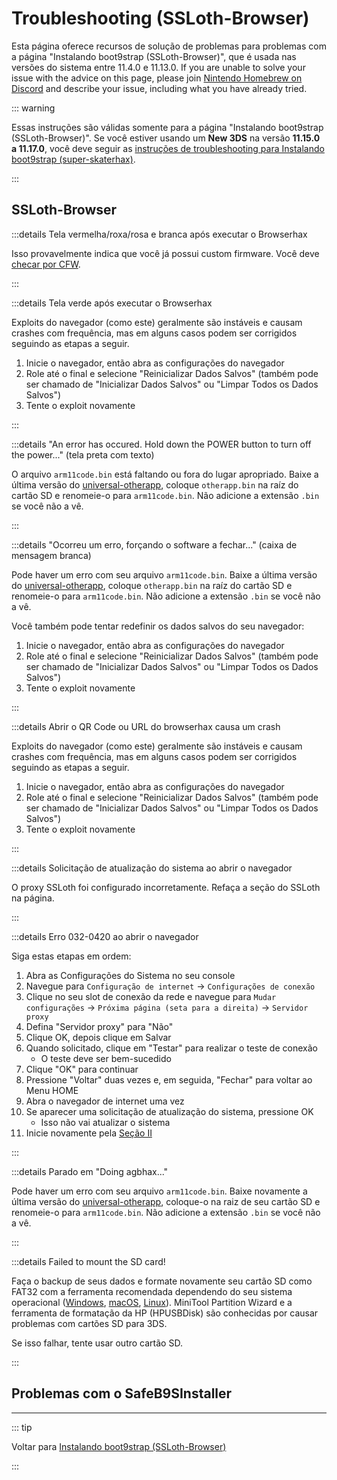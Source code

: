 # Troubleshooting (SSLoth-Browser)

Esta página oferece recursos de solução de problemas para problemas com a página "Instalando boot9strap (SSLoth-Browser)", que é usada nas versões do sistema entre 11.4.0 e 11.13.0. If you are unable to solve your issue with the advice on this page, please join [Nintendo Homebrew on Discord](https://discord.gg/MWxPgEp) and describe your issue, including what you have already tried.

::: warning

Essas instruções são válidas somente para a página "Instalando boot9strap (SSLoth-Browser)". Se você estiver usando um **New 3DS** na versão **11.15.0 a 11.17.0**, você deve seguir as [instruções de troubleshooting para Instalando boot9strap (super-skaterhax)](troubleshooting-super-skaterhax).

:::

## SSLoth-Browser

:::details Tela vermelha/roxa/rosa e branca após executar o Browserhax

Isso provavelmente indica que você já possui custom firmware. Você deve [checar por CFW](checking-for-cfw).

:::

:::details Tela verde após executar o Browserhax

Exploits do navegador (como este) geralmente são instáveis e causam crashes com frequência, mas em alguns casos podem ser corrigidos seguindo as etapas a seguir.

1. Inicie o navegador, então abra as configurações do navegador
2. Role até o final e selecione "Reinicializar Dados Salvos" (também pode ser chamado de "Inicializar Dados Salvos" ou "Limpar Todos os Dados Salvos")
3. Tente o exploit novamente

:::

:::details "An error has occured. Hold down the POWER button to turn off the power..." (tela preta com texto)

O arquivo `arm11code.bin` está faltando ou fora do lugar apropriado. Baixe a última versão do [universal-otherapp](https://github.com/TuxSH/universal-otherapp/releases/latest), coloque `otherapp.bin` na raíz do cartão SD e renomeie-o para `arm11code.bin`. Não adicione a extensão `.bin` se você não a vê.

:::

:::details "Ocorreu um erro, forçando o software a fechar..." (caixa de mensagem branca)

Pode haver um erro com seu arquivo `arm11code.bin`. Baixe a última versão do [universal-otherapp](https://github.com/TuxSH/universal-otherapp/releases/latest), coloque `otherapp.bin` na raíz do cartão SD e renomeie-o para `arm11code.bin`. Não adicione a extensão `.bin` se você não a vê.

Você também pode tentar redefinir os dados salvos do seu navegador:

1. Inicie o navegador, então abra as configurações do navegador
2. Role até o final e selecione "Reinicializar Dados Salvos" (também pode ser chamado de "Inicializar Dados Salvos" ou "Limpar Todos os Dados Salvos")
3. Tente o exploit novamente

:::

:::details Abrir o QR Code ou URL do browserhax causa um crash

Exploits do navegador (como este) geralmente são instáveis e causam crashes com frequência, mas em alguns casos podem ser corrigidos seguindo as etapas a seguir.

1. Inicie o navegador, então abra as configurações do navegador
2. Role até o final e selecione "Reinicializar Dados Salvos" (também pode ser chamado de "Inicializar Dados Salvos" ou "Limpar Todos os Dados Salvos")
3. Tente o exploit novamente

:::

:::details Solicitação de atualização do sistema ao abrir o navegador

O proxy SSLoth foi configurado incorretamente. Refaça a seção do SSLoth na página.

:::

:::details Erro 032-0420 ao abrir o navegador

Siga estas etapas em ordem:

1. Abra as Configurações do Sistema no seu console
2. Navegue para `Configuração de internet` -> `Configurações de conexão`
3. Clique no seu slot de conexão da rede e navegue para `Mudar configurações` -> `Próxima página (seta para a direita)` -> `Servidor proxy`
4. Defina "Servidor proxy" para "Não"
5. Clique OK, depois clique em Salvar
6. Quando solicitado, clique em "Testar" para realizar o teste de conexão
    - O teste deve ser bem-sucedido
7. Clique "OK" para continuar
8. Pressione "Voltar" duas vezes e, em seguida, "Fechar" para voltar ao Menu HOME
9. Abra o navegador de internet uma vez
10. Se aparecer uma solicitação de atualização do sistema, pressione OK
    - Isso não vai atualizar o sistema
11. Inicie novamente pela [Seção II](installing-boot9strap-\(ssloth-browser\).html#section-ii---ssloth)

:::

:::details Parado em "Doing agbhax..."

Pode haver um erro com seu arquivo `arm11code.bin`. Baixe novamente a última versão do [universal-otherapp](https://github.com/TuxSH/universal-otherapp/releases/latest), coloque-o na raiz de seu cartão SD e renomeie-o para `arm11code.bin`. Não adicione a extensão `.bin` se você não a vê.

:::

:::details Failed to mount the SD card!

Faça o backup de seus dados e formate novamente seu cartão SD como FAT32 com a ferramenta recomendada dependendo do seu sistema operacional ([Windows](formatting-sd-\(windows\)), [macOS](formatting-sd-\(mac\)), [Linux](formatting-sd-\(linux\))). MiniTool Partition Wizard e a ferramenta de formatação da HP (HPUSBDisk) são conhecidas por causar problemas com cartões SD para 3DS.

Se isso falhar, tente usar outro cartão SD.

:::

<!--@include: ./_include/troubleshooting-khc-common.md -->

## Problemas com o SafeB9SInstaller

<!--@include: ./_include/troubleshooting-sb9si-bin.md -->

<!--@include: ./_include/troubleshooting-sb9si-common.md -->

<!--@include: ./_include/troubleshooting-get-help-common.md -->

---

::: tip

Voltar para [Instalando boot9strap (SSLoth-Browser)](installing-boot9strap-\(ssloth-browser\))

:::

<!--@include: ./_include/troubleshooting-return.md -->
